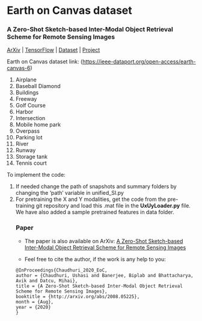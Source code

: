 # Earth on Canvas dataset
### A Zero-Shot Sketch-based Inter-Modal Object Retrieval Scheme for Remote Sensing Images 
[ArXiv](https://arxiv.org/pdf/2008.05225.pdf) | [TensorFlow](https://www.tensorflow.org/) | [Dataset](https://ieee-dataport.org/open-access/earth-canvas-6) | [Project]()

Earth on Canvas dataset link: (https://ieee-dataport.org/open-access/earth-canvas-6)


1. Airplane
2. Baseball Diamond
3. Buildings
4. Freeway
5. Golf Course
6. Harbor
7. Intersection
8. Mobile home park
9. Overpass
10. Parking lot
11. River
12. Runway
13. Storage tank
14. Tennis court

To implement the code:
<ol>

<li> If needed change the path of snapshots and summary folders by changing the ‘path’ variable in unified_SI.py

<li> For pretraining the X and Y modalities, get the code from the pre-training git repository and load this .mat file in the <b>UxUyLoader.py</b> file. We have also added a sample pretrained features in data folder. </li>

<!--- <li> While in the master folder, run the <b>Unified_XY_triads.py</b> file (for terminal based, type ‘python Unified_XY_triads.py’ in terminal) </li> --->

<!--- <li> unified_features.mat is the features of the entire dataset, obtained by training just on the seen classes.  A k-NN distance of the unseen samples can be made from these features to obtain the precision, recall, and mAP values of the proposed framework.  </li>
</ol> --->





### Paper

*    The paper is also available on ArXiv: [A Zero-Shot Sketch-based Inter-Modal Object Retrieval Scheme for Remote Sensing Images](https://arxiv.org/pdf/2008.05225.pdf)

*   Feel free to cite the author, if the work is any help to you:

```
@InProceedings{Chaudhuri_2020_EoC,
author = {Chaudhuri, Ushasi and Banerjee, Biplab and Bhattacharya, Avik and Datcu, Mihai},
title = {A Zero-Shot Sketch-based Inter-Modal Object Retrieval Scheme for Remote Sensing Images},
booktitle = {http://arxiv.org/abs/2008.05225},
month = {Aug},
year = {2020}
} 
